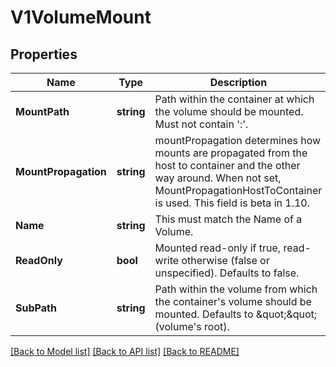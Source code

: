 # V1VolumeMount

## Properties
Name | Type | Description | Notes
------------ | ------------- | ------------- | -------------
**MountPath** | **string** | Path within the container at which the volume should be mounted.  Must not contain &#39;:&#39;. | [default to null]
**MountPropagation** | **string** | mountPropagation determines how mounts are propagated from the host to container and the other way around. When not set, MountPropagationHostToContainer is used. This field is beta in 1.10. | [optional] [default to null]
**Name** | **string** | This must match the Name of a Volume. | [default to null]
**ReadOnly** | **bool** | Mounted read-only if true, read-write otherwise (false or unspecified). Defaults to false. | [optional] [default to null]
**SubPath** | **string** | Path within the volume from which the container&#39;s volume should be mounted. Defaults to \&quot;\&quot; (volume&#39;s root). | [optional] [default to null]

[[Back to Model list]](../README.md#documentation-for-models) [[Back to API list]](../README.md#documentation-for-api-endpoints) [[Back to README]](../README.md)


